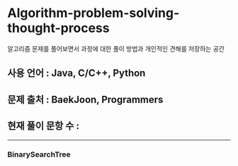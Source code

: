 # Algorithm-problem-solving-thought-process
알고리즘 문제를 풀어보면서 과정에 대한 풀이 방법과 개인적인 견해를 저장하는 공간

## 사용 언어 : Java, C/C++, Python
## 문제 출처 : BaekJoon, Programmers
## 현재 풀이 문항 수 : 


---

<h3><strong>BinarySearchTree</strong></h3>

<h3><strong></strong></h3>
